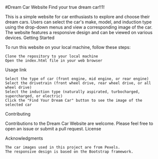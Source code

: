 #Dream Car Website
Find your true dream car!!1!

This is a simple website for car enthusiasts to explore and choose their dream cars. Users can select the car's make, model, and induction type using the drop-down menus and view a corresponding image of the car. The website features a responsive design and can be viewed on various devices.
Getting Started

To run this website on your local machine, follow these steps:

    Clone the repository to your local machine
    Open the index.html file in your web browser

Usage link

    Select the type of car (front engine, mid engine, or rear engine)
    Select the drivetrain (front wheel drive, rear wheel drive, or all wheel drive)
    Select the induction type (naturally aspirated, turbocharged, supercharged, or electric)
    Click the "Find Your Dream Car" button to see the image of the selected car

Contributing

Contributions to the Dream Car Website are welcome. Please feel free to open an issue or submit a pull request.
License

Acknowledgments

    The car images used in this project are from Pexels.
    The responsive design is based on the Bootstrap framework.
